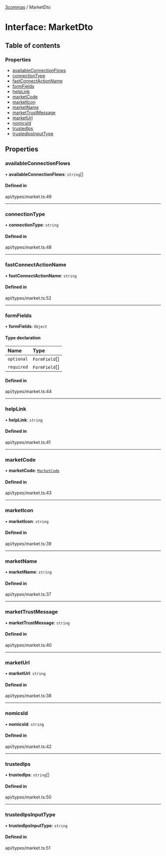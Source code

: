 [3commas](../README.md) / MarketDto

# Interface: MarketDto

## Table of contents

### Properties

- [availableConnectionFlows](MarketDto.md#availableconnectionflows)
- [connectionType](MarketDto.md#connectiontype)
- [fastConnectActionName](MarketDto.md#fastconnectactionname)
- [formFields](MarketDto.md#formfields)
- [helpLink](MarketDto.md#helplink)
- [marketCode](MarketDto.md#marketcode)
- [marketIcon](MarketDto.md#marketicon)
- [marketName](MarketDto.md#marketname)
- [marketTrustMessage](MarketDto.md#markettrustmessage)
- [marketUrl](MarketDto.md#marketurl)
- [nomicsId](MarketDto.md#nomicsid)
- [trustedIps](MarketDto.md#trustedips)
- [trustedIpsInputType](MarketDto.md#trustedipsinputtype)

## Properties

### availableConnectionFlows

• **availableConnectionFlows**: `string`[]

#### Defined in

api/types/market.ts:49

---

### connectionType

• **connectionType**: `string`

#### Defined in

api/types/market.ts:48

---

### fastConnectActionName

• **fastConnectActionName**: `string`

#### Defined in

api/types/market.ts:52

---

### formFields

• **formFields**: `Object`

#### Type declaration

| Name       | Type          |
| :--------- | :------------ |
| `optional` | `FormField`[] |
| `required` | `FormField`[] |

#### Defined in

api/types/market.ts:44

---

### helpLink

• **helpLink**: `string`

#### Defined in

api/types/market.ts:41

---

### marketCode

• **marketCode**: [`MarketCode`](../README.md#marketcode)

#### Defined in

api/types/market.ts:43

---

### marketIcon

• **marketIcon**: `string`

#### Defined in

api/types/market.ts:39

---

### marketName

• **marketName**: `string`

#### Defined in

api/types/market.ts:37

---

### marketTrustMessage

• **marketTrustMessage**: `string`

#### Defined in

api/types/market.ts:40

---

### marketUrl

• **marketUrl**: `string`

#### Defined in

api/types/market.ts:38

---

### nomicsId

• **nomicsId**: `string`

#### Defined in

api/types/market.ts:42

---

### trustedIps

• **trustedIps**: `string`[]

#### Defined in

api/types/market.ts:50

---

### trustedIpsInputType

• **trustedIpsInputType**: `string`

#### Defined in

api/types/market.ts:51
